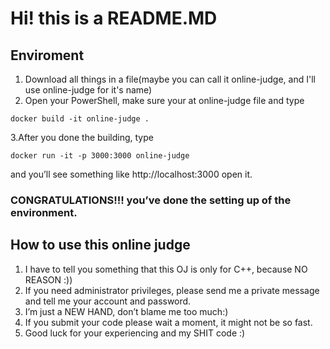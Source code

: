 # Hi! this is a README.MD

## Enviroment
  1. Download all things in a file(maybe you can call it online-judge, and I'll use online-judge for it's name)
  2. Open your PowerShell, make sure your at online-judge file and type
  ```
  docker build -it online-judge .
  ```
  3.After you done the building, type
  ```
  docker run -it -p 3000:3000 online-judge
  ```

  and you’ll see something like 
  http://localhost:3000
  open it.
### CONGRATULATIONS!!!  you’ve done the setting up of the environment.


## How to use this online judge
  1. I have to tell you something that this OJ is only for C++, because NO REASON :)) 
  2. If you need administrator privileges, please send me a private message and tell me your account and password.
  3. I’m just a NEW HAND, don’t blame me too much:)
  4. If you submit your code please wait a moment, it might not be so fast.
  5. Good luck for your experiencing and my SHIT code :)

